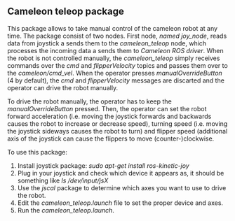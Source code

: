 ## Cameleon teleop package

This package allows to take manual control of the cameleon robot at any time. The package consist of two nodes. First node, *named joy_node*, reads data from joystick a sends them to the *cameleon_teleop* node, which processes the incoming data a sends them to *Cameleon ROS driver*. When the robot is not controlled manually, the *cameleon_teleop* simply receives commands over the *cmd* and *flipperVelocity* topics and passes them over to the *cameleon/cmd_vel*. When the operator presses *manualOverrideButton* (4 by default), the *cmd* and *flipperVelocity* messages are discarted and the operator can drive the robot manually. 

To drive the robot manually, the operator has to keep the *manualOverrideButton* pressed.
Then, the operator can set the robot forward acceleration (i.e. moving the joystick forwards and backwards causes the robot to increase or decrease speed), turning speed (i.e. moving the joystick sideways causes the robot to turn) and flipper speed (additional axis of the joystick can cause the flippers to move (counter-)clockwise.

To use this package:
1. Install joystick package: _sudo apt-get install ros-kinetic-joy_
1. Plug in your joystick and check which device it appears as, it should be something like _ls /dev/input/jsX_
1. Use the _jscal_ package to determine which axes you want to use to drive the robot.
1. Edit the _cameleon_teleop.launch_ file to set the proper device and axes.
1. Run the _cameleon_teleop.launch_.
